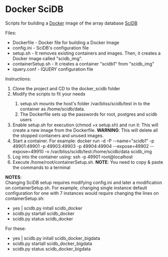 Docker SciDB
============

Scripts for building a <a href="http://www.docker.com/">Docker</a> image of the array database <a href="http://www.scidb.org/">SciDB</a> 

Files:
<ul>
<li>Dockerfile - Docker file for building a Docker Image</li>
<li>config.ini - SciDB's configuration file</li>
<li>setup.sh - It removes existing containers and images. Then, it creates a Docker image called "scidb_img".</li>
<li>containerSetup.sh - It creates a container "scidb1" from "scidb_img"</li>
<li>iquery.conf - IQUERY configuration file</li>
</ul> 

Instructions:

<ol>
<li>Clone the project and CD to the docker_scidb folder</li>
<li>Modify the scripts to fit your needs</li>
	<ol>
	<li>setup.sh mounts the host's folder /var/bliss/scidb/test in to the container as /home/scidb/data.</li>
	<li>The Dockerfile sets up the passwords for root, postgres and scidb users</li>
	</ol> 
<li>Enable setup.sh for execution (chmod +x setup.sh) and run it: This will create a new image from the Dockerfile. <b>WARNING</b>: This will delete all the stopped containers and unused images.
<li>Start a container. For example: docker run -d -P --name="scidb1" -p 49901:49901 -p 49903:49903 -p 49904:49904 --expose=49902 --expose=49910 -v /var/bliss/scidb/test:/home/scidb/data scidb_img</li>
<li>Log into the container using: ssh -p 49901 root@localhost</li>
<li>Execute /home/root/containerSetup.sh. <b>NOTE</b>: You need to copy & paste the commands to a terminal</li>
</ol> 

<b>NOTES</b>:<br/>
Changing SciDB setup requires modifying config.ini and later a modification on containerSetup.sh. For example, changing single instance default configuration for one with 7 instances would require changing the lines on containerSetup.sh:

<ul>
<li>yes | scidb.py initall scidb_docker</li>
<li>scidb.py startall scidb_docker</li>
<li>scidb.py status scidb_docker</li>
</ul>


For these:
<ul>
<li>yes | scidb.py initall scidb_docker_bigdata</li>
<li>scidb.py startall scidb_docker_bigdata</li>
<li>scidb.py status scidb_docker_bigdata</li>
</ul>
